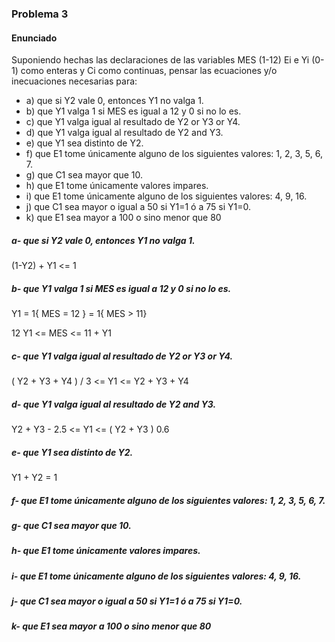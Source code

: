 ### Problema 3

#### Enunciado

Suponiendo hechas las declaraciones de las variables MES (1-12) Ei e Yi (0-1)
como enteras y Ci como continuas, pensar las ecuaciones y/o inecuaciones necesarias para:

- a) que si Y2 vale 0, entonces Y1 no valga 1.
- b) que Y1 valga 1 si MES es igual a 12 y 0 si no lo es.
- c) que Y1 valga igual al resultado de Y2 or Y3 or Y4.
- d) que Y1 valga igual al resultado de Y2 and Y3.
- e) que Y1 sea distinto de Y2.
- f) que E1 tome únicamente alguno de los siguientes valores: 1, 2, 3, 5, 6, 7.
- g) que C1 sea mayor que 10.
- h) que E1 tome únicamente valores impares.
- i) que E1 tome únicamente alguno de los siguientes valores: 4, 9, 16.
- j) que C1 sea mayor o igual a 50 si Y1=1 ó a 75 si Y1=0.
- k) que E1 sea mayor a 100 o sino menor que 80

##### a- que si Y2 vale 0, entonces Y1 no valga 1.

(1-Y2) + Y1 <= 1

##### b- que Y1 valga 1 si MES es igual a 12 y 0 si no lo es.

Y1 = 1{ MES = 12 } = 1{ MES > 11}

12 Y1 <= MES <= 11 + Y1

##### c- que Y1 valga igual al resultado de Y2 or Y3 or Y4.

( Y2 + Y3 + Y4 ) / 3 <= Y1 <= Y2 + Y3 + Y4

##### d- que Y1 valga igual al resultado de Y2 and Y3.

Y2 + Y3 - 2.5 <= Y1 <= ( Y2 + Y3 ) 0.6

##### e- que Y1 sea distinto de Y2.

Y1 + Y2 = 1

##### f- que E1 tome únicamente alguno de los siguientes valores: 1, 2, 3, 5, 6, 7.

##### g- que C1 sea mayor que 10.

##### h- que E1 tome únicamente valores impares.

##### i- que E1 tome únicamente alguno de los siguientes valores: 4, 9, 16.

##### j- que C1 sea mayor o igual a 50 si Y1=1 ó a 75 si Y1=0.

##### k- que E1 sea mayor a 100 o sino menor que 80
